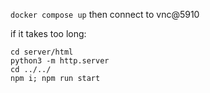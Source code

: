 `docker compose up` then connect to vnc@5910

if it takes too long:
```
cd server/html
python3 -m http.server
cd ../../
npm i; npm run start
```
